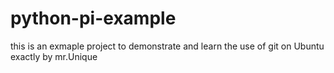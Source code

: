 # python-pi-example
this is an exmaple project to demonstrate and learn the use of git on Ubuntu exactly by mr.Unique